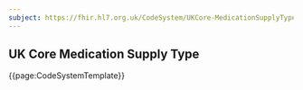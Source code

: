 ```yaml
---
subject: https://fhir.hl7.org.uk/CodeSystem/UKCore-MedicationSupplyType
---
```

## UK Core Medication Supply Type

{{page:CodeSystemTemplate}}